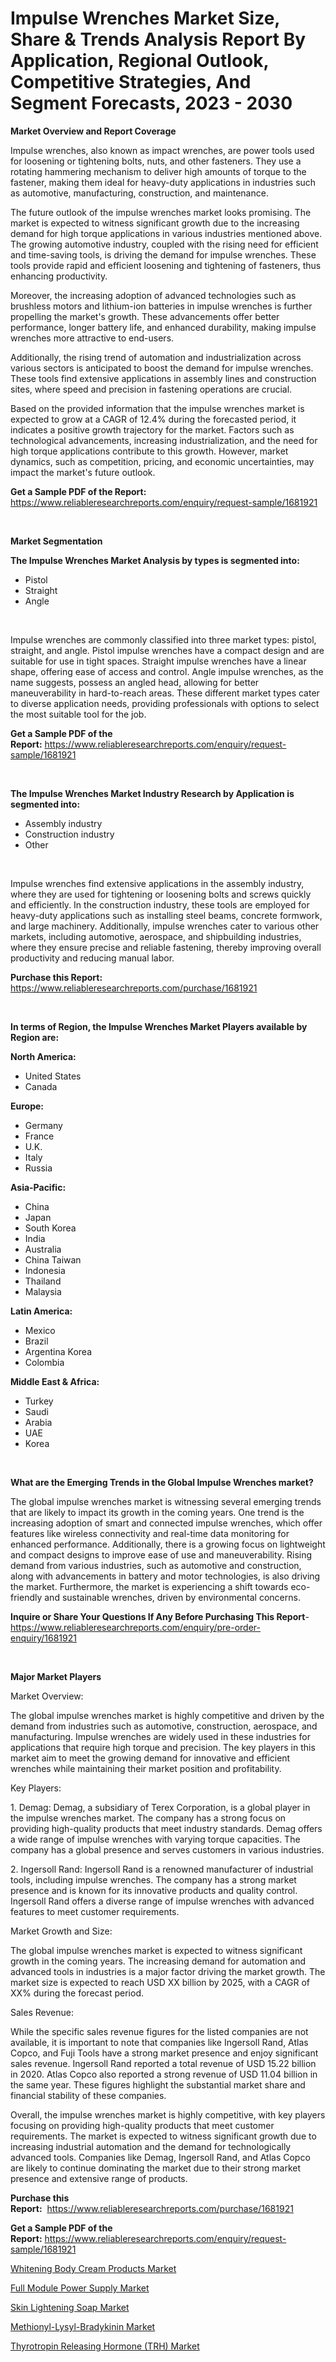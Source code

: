 <p><h1>Impulse Wrenches Market Size, Share & Trends Analysis Report By Application, Regional Outlook, Competitive Strategies, And Segment Forecasts, 2023 - 2030</h1></p><p><strong>Market Overview and Report Coverage</strong></p>
<p><p>Impulse wrenches, also known as impact wrenches, are power tools used for loosening or tightening bolts, nuts, and other fasteners. They use a rotating hammering mechanism to deliver high amounts of torque to the fastener, making them ideal for heavy-duty applications in industries such as automotive, manufacturing, construction, and maintenance.</p><p>The future outlook of the impulse wrenches market looks promising. The market is expected to witness significant growth due to the increasing demand for high torque applications in various industries mentioned above. The growing automotive industry, coupled with the rising need for efficient and time-saving tools, is driving the demand for impulse wrenches. These tools provide rapid and efficient loosening and tightening of fasteners, thus enhancing productivity.</p><p>Moreover, the increasing adoption of advanced technologies such as brushless motors and lithium-ion batteries in impulse wrenches is further propelling the market's growth. These advancements offer better performance, longer battery life, and enhanced durability, making impulse wrenches more attractive to end-users.</p><p>Additionally, the rising trend of automation and industrialization across various sectors is anticipated to boost the demand for impulse wrenches. These tools find extensive applications in assembly lines and construction sites, where speed and precision in fastening operations are crucial.</p><p>Based on the provided information that the impulse wrenches market is expected to grow at a CAGR of 12.4% during the forecasted period, it indicates a positive growth trajectory for the market. Factors such as technological advancements, increasing industrialization, and the need for high torque applications contribute to this growth. However, market dynamics, such as competition, pricing, and economic uncertainties, may impact the market's future outlook.</p></p>
<p><strong>Get a Sample PDF of the Report:</strong> <a href="https://www.reliableresearchreports.com/enquiry/request-sample/1681921">https://www.reliableresearchreports.com/enquiry/request-sample/1681921</a></p>
<p>&nbsp;</p>
<p><strong>Market Segmentation</strong></p>
<p><strong>The Impulse Wrenches Market Analysis by types is segmented into:</strong></p>
<p><ul><li>Pistol</li><li>Straight</li><li>Angle</li></ul></p>
<p>&nbsp;</p>
<p><p>Impulse wrenches are commonly classified into three market types: pistol, straight, and angle. Pistol impulse wrenches have a compact design and are suitable for use in tight spaces. Straight impulse wrenches have a linear shape, offering ease of access and control. Angle impulse wrenches, as the name suggests, possess an angled head, allowing for better maneuverability in hard-to-reach areas. These different market types cater to diverse application needs, providing professionals with options to select the most suitable tool for the job.</p></p>
<p><strong>Get a Sample PDF of the Report:</strong>&nbsp;<a href="https://www.reliableresearchreports.com/enquiry/request-sample/1681921">https://www.reliableresearchreports.com/enquiry/request-sample/1681921</a></p>
<p>&nbsp;</p>
<p><strong>The Impulse Wrenches Market Industry Research by Application is segmented into:</strong></p>
<p><ul><li>Assembly industry</li><li>Construction industry</li><li>Other</li></ul></p>
<p>&nbsp;</p>
<p><p>Impulse wrenches find extensive applications in the assembly industry, where they are used for tightening or loosening bolts and screws quickly and efficiently. In the construction industry, these tools are employed for heavy-duty applications such as installing steel beams, concrete formwork, and large machinery. Additionally, impulse wrenches cater to various other markets, including automotive, aerospace, and shipbuilding industries, where they ensure precise and reliable fastening, thereby improving overall productivity and reducing manual labor.</p></p>
<p><strong>Purchase this Report:</strong>&nbsp; <a href="https://www.reliableresearchreports.com/purchase/1681921">https://www.reliableresearchreports.com/purchase/1681921</a></p>
<p>&nbsp;</p>
<p><strong>In terms of Region, the Impulse Wrenches Market Players available by Region are:</strong></p>
<p>
    <p> <strong> North America: </strong>
        <ul>
            <li>United States</li>
            <li>Canada</li>
        </ul>
        </p> 
    <p> <strong> Europe: </strong>
        <ul>
            <li>Germany</li>
            <li>France</li>
            <li>U.K.</li>
            <li>Italy</li>
            <li>Russia</li>
        </ul>
        </p> 
    <p> <strong> Asia-Pacific: </strong>
        <ul>
            <li>China</li>
            <li>Japan</li>
            <li>South Korea</li>
            <li>India</li>
            <li>Australia</li>
            <li>China Taiwan</li>
            <li>Indonesia</li>
            <li>Thailand</li>
            <li>Malaysia</li>
        </ul>
        </p> 
    <p> <strong> Latin America: </strong>
        <ul>
            <li>Mexico</li>
            <li>Brazil</li>
            <li>Argentina Korea</li>
            <li>Colombia</li>
        </ul>
        </p> 
    <p> <strong> Middle East & Africa: </strong>
        <ul>
            <li>Turkey</li>
            <li>Saudi</li>
            <li>Arabia</li>
            <li>UAE</li>
            <li>Korea</li>
        </ul>
    </p>
    </p>
<p>&nbsp;</p>
<p><strong>What are the Emerging Trends in the Global Impulse Wrenches market?</strong></p>
<p><p>The global impulse wrenches market is witnessing several emerging trends that are likely to impact its growth in the coming years. One trend is the increasing adoption of smart and connected impulse wrenches, which offer features like wireless connectivity and real-time data monitoring for enhanced performance. Additionally, there is a growing focus on lightweight and compact designs to improve ease of use and maneuverability. Rising demand from various industries, such as automotive and construction, along with advancements in battery and motor technologies, is also driving the market. Furthermore, the market is experiencing a shift towards eco-friendly and sustainable wrenches, driven by environmental concerns.</p></p>
<p><strong>Inquire or Share Your Questions If Any Before Purchasing This Report</strong>- <a href="https://www.reliableresearchreports.com/enquiry/pre-order-enquiry/1681921">https://www.reliableresearchreports.com/enquiry/pre-order-enquiry/1681921</a></p>
<p>&nbsp;</p>
<p><strong>Major Market Players</strong></p>
<p><p>Market Overview:</p><p>The global impulse wrenches market is highly competitive and driven by the demand from industries such as automotive, construction, aerospace, and manufacturing. Impulse wrenches are widely used in these industries for applications that require high torque and precision. The key players in this market aim to meet the growing demand for innovative and efficient wrenches while maintaining their market position and profitability.</p><p>Key Players:</p><p>1. Demag: Demag, a subsidiary of Terex Corporation, is a global player in the impulse wrenches market. The company has a strong focus on providing high-quality products that meet industry standards. Demag offers a wide range of impulse wrenches with varying torque capacities. The company has a global presence and serves customers in various industries.</p><p>2. Ingersoll Rand: Ingersoll Rand is a renowned manufacturer of industrial tools, including impulse wrenches. The company has a strong market presence and is known for its innovative products and quality control. Ingersoll Rand offers a diverse range of impulse wrenches with advanced features to meet customer requirements.</p><p>Market Growth and Size:</p><p>The global impulse wrenches market is expected to witness significant growth in the coming years. The increasing demand for automation and advanced tools in industries is a major factor driving the market growth. The market size is expected to reach USD XX billion by 2025, with a CAGR of XX% during the forecast period.</p><p>Sales Revenue:</p><p>While the specific sales revenue figures for the listed companies are not available, it is important to note that companies like Ingersoll Rand, Atlas Copco, and Fuji Tools have a strong market presence and enjoy significant sales revenue. Ingersoll Rand reported a total revenue of USD 15.22 billion in 2020. Atlas Copco also reported a strong revenue of USD 11.04 billion in the same year. These figures highlight the substantial market share and financial stability of these companies.</p><p>Overall, the impulse wrenches market is highly competitive, with key players focusing on providing high-quality products that meet customer requirements. The market is expected to witness significant growth due to increasing industrial automation and the demand for technologically advanced tools. Companies like Demag, Ingersoll Rand, and Atlas Copco are likely to continue dominating the market due to their strong market presence and extensive range of products.</p></p>
<p><strong>Purchase this Report:</strong>&nbsp;&nbsp;<a href="https://www.reliableresearchreports.com/purchase/1681921">https://www.reliableresearchreports.com/purchase/1681921</a></p>
<p></p>
<p><strong>Get a Sample PDF of the Report:</strong>&nbsp;<a href="https://www.reliableresearchreports.com/enquiry/request-sample/1681921">https://www.reliableresearchreports.com/enquiry/request-sample/1681921</a></p>
<p><p><a href="https://medium.com/@eloisadavis6326/whitening-body-cream-products-market-size-growth-forecast-2023-2030-13c514dc60ca">Whitening Body Cream Products Market</a></p><p><a href="https://github.com/RoccoManning/Market-Research-Report-List-2/blob/main/full-module-power-supply-market.md">Full Module Power Supply Market</a></p><p><a href="https://medium.com/@staceyhilll3626/skin-lightening-soap-market-size-growth-forecast-2023-2030-0404d61ed33f">Skin Lightening Soap Market</a></p><p><a href="https://www.linkedin.com/pulse/methionyl-lysyl-bradykinin-market-research-report-provides/">Methionyl-Lysyl-Bradykinin Market</a></p><p><a href="https://www.linkedin.com/pulse/thyrotropin-releasing-hormone-trh-market/">Thyrotropin Releasing Hormone (TRH) Market</a></p></p>